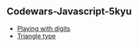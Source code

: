 ## Codewars-Javascript-5kyu
- [Playing with digits](https://github.com/ceshang/Codewars-javascript/blob/master/5/playing_with_digits.js)
- [Triangle type](https://github.com/ceshang/Codewars-javascript/blob/master/5/triangle_type.js)
